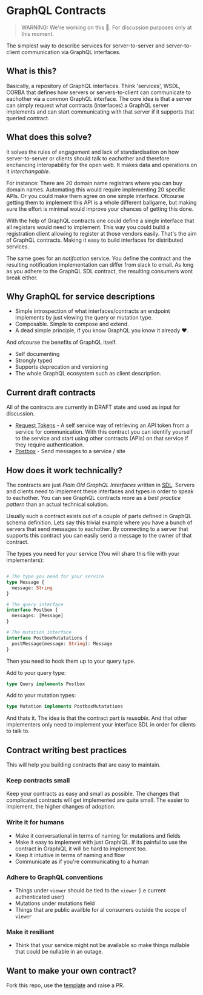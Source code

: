 # GraphQL Contracts

> WARNING: We're working on this 💪. For discussion purposes only at this moment.

The simplest way to describe services for server-to-server and server-to-client communication via GraphQL interfaces.

## What is this?

Basically, a repository of GraphQL interfaces. Think 'services', WSDL, CORBA that defines how servers or servers-to-client can communicate to eachother via a common GraphQL interface. The core idea is that a server can simply request what contracts (interfaces) a GraphQL server implements and can start communicating with that server if it supports that queried contract.

## What does this solve?

It solves the rules of engagement and lack of standardisation on how server-to-server or clients should talk to eachother and therefore enchancing interopability for the open web. It makes data and operations on it _interchangable_.

For instance: There are 20 domain name registrars where you can buy domain names. Automating this would require implementing 20 specific APIs. Or you could make them agree on one simple interface. Ofcourse getting them to implement this API is a whole different ballgame, but making sure the effort is minimal would improve your chances of getting this done.

With the help of GraphQL contracts one could define a single interface that all registars would need to implement. This way you could build a registration client allowing to register at those vendors easily. That's the aim of GraphQL contracts. Making it easy to build interfaces for distributed services.

The same goes for an _notifcation_ service. You define the contract and the resulting notification implementation can differ from slack to email. As long as you adhere to the GraphQL SDL contract, the resulting consumers wont break either.

## Why GraphQL for service descriptions

- Simple introspection of what interfaces/contracts an endpoint implements by just viewing the query or mutation type.
- Composable. Simple to compose and extend.
- A dead simple principle, if you know GraphQL you know it already ❤️.

And ofcourse the benefits of GraphQL itself.

- Self documenting
- Strongly typed
- Supports deprecation and versioning
- The whole GraphQL ecosystem such as client description.

## Current draft contracts

All of the contracts are currently in DRAFT state and used as input for discussion.

- [Request Tokens](draft/token-request.md) - A self service way of retrieving an API token from a service for communication. With this contract you can identify yourself to the service and start using other contracts (APIs) on that service if they require authentication.
- [Postbox](draft/postbox.md) - Send messages to a service / site

## How does it work technically?

The contracts are just _Plain Old GraphQL Interfaces_ written in [SDL](https://graphql.org/learn/schema/). Servers and clients need to implement these interfaces and types in order to speak to eachother. You can see GraphQL contracts more as a _best practice pattern_ than an actual technical solution.

Usually such a contract exists out of a couple of parts defined in GraphQL schema definition. Lets say this trivial example where you have a bunch of servers that send messages to eachother. By connecting to a server that supports this contract you can easily send a message to the owner of that contract.

The types you need for your service (You will share this file with your implementers):

```graphql

# The type you need for your service
type Message {
  message: String
}

# The query interface
interface Postbox {
  messages: [Message]
}

# The mutation interface
interface PostboxMutatations {
  postMessage(message: String): Message
}
```

Then you need to hook them up to your query type.

Add to your query type:

```graphql
type Query implements Postbox
```

Add to your mutation types:

```graphql
type Mutation implements PostboxMutatations
```

And thats it. The idea is that the contract part is _reusable_. And that other implementers only need to implement your interface SDL in order for clients to talk to.

## Contract writing best practices

This will help you building contracts that are easy to maintain.

### Keep contracts small

Keep your contracts as easy and small as possible. The changes that complicated contracts will get implemented are quite small. The easier to implement, the higher changes of adoption.

### Write it for humans

- Make it conversational in terms of naming for mutations and fields
- Make it easy to implement with just GraphiQL. If its painful to use the contract in GraphiQL it will be hard to implement too.
- Keep it intuitive in terms of naming and flow
- Communicate as if you're communicating to a human

### Adhere to GraphQL conventions

- Things under `viewer` should be tied to the `viewer` (i.e current authenticated user)
- Mutations under mutations field
- Things that are public availble for al consumers outside the scope of `viewer`

### Make it resiliant

- Think that your service might not be available so make things nullable that could be nullable in an outage.

## Want to make your own contract?

Fork this repo, use the [template](template.md) and raise a PR.

